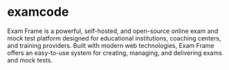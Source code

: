 # examcode
Exam Frame is a powerful, self-hosted, and open-source online exam and mock test platform designed for educational institutions, coaching centers, and training providers. Built with modern web technologies, Exam Frame offers an easy-to-use system for creating, managing, and delivering exams and mock tests.
